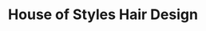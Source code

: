 ---
title: "House of Styles Hair Design"
url: /vaughan/house-of-styles-hair-design/
shop: Friseur
---